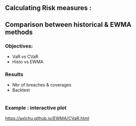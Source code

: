 ## Calculating Risk measures : 
## Comparison between historical & EWMA methods

### Objectives:
- VaR vs CVaR
- Histo vs EWMA

### Results
- Nbr of breaches & coverages
- Backtest

#
### Example : interactive plot

https://axlchu.github.io/EWMA/CVaR.html

